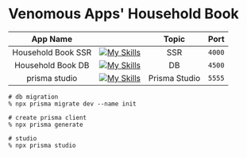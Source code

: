 # Venomous Apps' Household Book

|      App Name      |                                                                                                                   |     Topic     |  Port  |
| :----------------: | ----------------------------------------------------------------------------------------------------------------- | :-----------: | :----: |
| Household Book SSR | [![My Skills](https://skillicons.dev/icons?i=next,vercel,supabase&perline=4&theme=light)](https://skillicons.dev) |      SSR      | `4000` |
| Household Book DB  | [![My Skills](https://skillicons.dev/icons?i=docker,postgresql&perline=4&theme=light)](https://skillicons.dev)    |      DB       | `4500` |
|   prisma studio    | [![My Skills](https://skillicons.dev/icons?i=prisma&perline=4&theme=light)](https://skillicons.dev)               | Prisma Studio | `5555` |

```shell
# db migration
% npx prisma migrate dev --name init

# create prisma client
% npx prisma generate

# studio
% npx prisma studio
```
